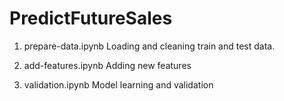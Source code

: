 # PredictFutureSales

1. prepare-data.ipynb
Loading and cleaning train and test data.

2. add-features.ipynb
Adding new features

3. validation.ipynb
Model learning and validation
